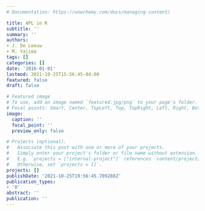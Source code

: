 ```yaml
---
# Documentation: https://wowchemy.com/docs/managing-content/

title: APL in R
subtitle: ''
summary: ''
authors:
- J. De Leeuw
- M. Yajima
tags: []
categories: []
date: '2016-01-01'
lastmod: 2021-10-25T15:56:45-04:00
featured: false
draft: false

# Featured image
# To use, add an image named `featured.jpg/png` to your page's folder.
# Focal points: Smart, Center, TopLeft, Top, TopRight, Left, Right, BottomLeft, Bottom, BottomRight.
image:
  caption: ''
  focal_point: ''
  preview_only: false

# Projects (optional).
#   Associate this post with one or more of your projects.
#   Simply enter your project's folder or file name without extension.
#   E.g. `projects = ["internal-project"]` references `content/project/deep-learning/index.md`.
#   Otherwise, set `projects = []`.
projects: []
publishDate: '2021-10-25T19:56:45.709288Z'
publication_types:
- '0'
abstract: ''
publication: ''
---
```

